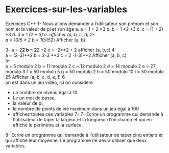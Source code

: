 # Exercices-sur-les-variables

Exercices C++
1-	Nous allons demander à l’utilisateur son prénom et son nom et la valeur de pi et son âge
a.	a = 1 + 2 *3
b.	b = 1 *2 +3
c.	c = (1 + 2) *3
d.	d = 1 *(2 + 3)
e.	afficher (a, b, c, d)
2-	
a = 10/5 * 2
b = 10/(5*2)
Afficher (a, b)

3-	a = 2**2
b = 2**2 +2
c = -2**2 + 2
afficher (a, b,c)
4-	 
a = (2-3)**2
b = 2-3 **2
c = 2 -(-3)**2
Afficher (a, b, c)  
5-	
a = 5 modulo 2
b = 11 modulo 2
c = 12 modulo 2
d = 14 modulo 2
e = 27 modulo 3
f = 50 modulo 5
g =  50 modulo 2
h = 50 modulo 10
i = 50 modulo 25
Afficher (a, b, c, d, e, f)
6-	
 on est dans un jeu vidéo, ici on considère 
- un nombre de niveau égal à 10. 
- Le un mot de passe,
- la valeur de pi, 
- le nombre de points de vie maximum dans un jeu égal à 100 
- affichez toutes ces variables
7-	7- 
Écrire un programme qui demande à l'utilisateur de taper la largeur et la longueur d'un champ et qui en affiche le périmètre et la surface.

8-	 Écrire un programme qui demande à l'utilisateur de taper cinq entiers et qui affiche leur moyenne. Le programme ne devra utiliser que deux variables.


